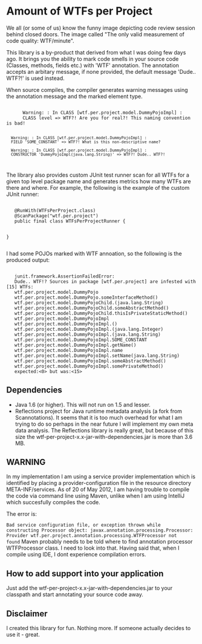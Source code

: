 Amount of WTFs per Project
==========================
We all (or some of us) know the funny image depicting code review session behind closed doors.
The image called "The only valid measurement of code quality: WTF/minute". 

This library is a by-product that derived from what I was doing few days ago. It brings you the
ability to mark code smells in your source code (Classes, methods, fields etc.) with 'WTF' annotation.
The annotation accepts an arbitary message, if none provided, the default message 'Dude.. WTF?!' is used instead.

When source compiles, the compiler generates warning messages using the annotation message and the marked element type.

<code>
      Warning: : In CLASS [wtf.per.project.model.DummyPojoImpl] :  
      CLASS level => WTF?! Are you for real?! This naming convention is bad!
   
      Warning: : In CLASS [wtf.per.project.model.DummyPojoImpl] : 
      FIELD 'SOME_CONSTANT' => WTF?! What is this non-descriptive name?
      
      Warning: : In CLASS [wtf.per.project.model.DummyPojoImpl] : 
      CONSTRUCTOR 'DummyPojoImpl(java.lang.String)' => WTF?! Dude.. WTF?!
</code>

The library also provides custom JUnit test runner scan for all WTFs for a given top level package name and generates
metrics how many WTFs are there and where. For example, the following is the example of the custom JUnit runner:

<code>
   @RunWith(WTFsPerProject.class)  
   @ScanPackage("wtf.per.project")  
   public final class WTFsPerProjectRunner {  
     
   }  
</code>

I had some POJOs marked with WTF annoation, so the following  is the produced output:

<code>
   junit.framework.AssertionFailedError:  
   Dude.. WTF!? Sources in package [wtf.per.project] are infested with [15] WTFs:  
   wtf.per.project.model.DummyPojo  
   wtf.per.project.model.DummyPojo.someInterfaceMethod()  
   wtf.per.project.model.DummyPojoChild.<init>(java.lang.String)  
   wtf.per.project.model.DummyPojoChild.someAbstractMethod()  
   wtf.per.project.model.DummyPojoChild.thisIsPrivateStaticMethod()  
   wtf.per.project.model.DummyPojoImpl  
   wtf.per.project.model.DummyPojoImpl.<init>()  
   wtf.per.project.model.DummyPojoImpl.<init>(java.lang.Integer)  
   wtf.per.project.model.DummyPojoImpl.<init>(java.lang.String)  
   wtf.per.project.model.DummyPojoImpl.SOME_CONSTANT  
   wtf.per.project.model.DummyPojoImpl.getName()  
   wtf.per.project.model.DummyPojoImpl.name  
   wtf.per.project.model.DummyPojoImpl.setName(java.lang.String)  
   wtf.per.project.model.DummyPojoImpl.someAbstractMethod()  
   wtf.per.project.model.DummyPojoImpl.somePrivateMethod()  
   expected:<0> but was:<15>  
</code>


Dependencies
------------
* Java 1.6 (or higher). This will not run on 1.5 and lesser.
* Reflections project for Java runtime metadata analysis (a fork from Scannotations). It seems that it is too much 
overhead for what I am trying to do so perhaps in the near future I will implement my own meta data analysis. The
Reflections library is really great, but because of this size the wtf-per-project-x.x-jar-with-dependencies.jar is more 
than 3.6 MB. 

WARNING
-------
In my implementation I am using a service provider implementation which is identified by placing a 
provider-configuration file in the resource directory META-INF/services. As of 20 of May 2012, I am having trouble to
compile the code via command line using Maven, unlike when I am using IntelliJ which succesfully compiles the code.

The error is:

<code>Bad service configuration file, or exception thrown while constructing Processor object: javax.annotation.processing.Processor: 
Provider wtf.per.project.annotation.processing.WTFProcessor not found</code>
Maven probably needs to be told where to find annotation processor WTFProcessor class. I need to look into that. Having 
said that, when I compile using IDE, I dont experience compilation errors.

How to add support into your application
----------------------------------------
Just add the wtf-per-project-x.x-jar-with-dependencies.jar to your classpath and start annotating your source code away.

Disclaimer                                                                                                              
----------
I created this library for fun. Nothing more. If someone actually decides to use it - great.
